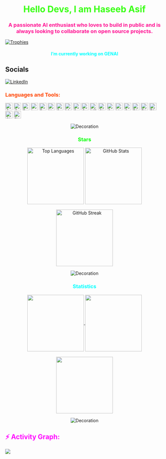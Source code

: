 <h1 align="center" style="color:#39FF14;">Hello Devs, I am Haseeb Asif</h1>  
<h3 align="center" style="color:#FF1493;">A passionate AI enthusiast who loves to build in public and is always looking to collaborate on open source projects.</h3>  

<p align="left">  
  <a href="https://github.com/ryo-ma/github-profile-trophy">  
    <img src="https://github-profile-trophy.vercel.app/?username=Haseebasif7&theme=juicyfresh" alt="Trophies"/>  
  </a>  
</p>  

<h2 align="center" style="color:#00FFFF; font-size: 1em;">I’m currently working on GENAI</h2>  

## Socials  
[![LinkedIn](https://img.shields.io/badge/LinkedIn-%230077B5.svg?logo=linkedin&logoColor=white)](https://linkedin.com/in/haseeb-asif)  

<h3 align="left" style="color:#FF4500;">Languages and Tools:</h3>  
<p align="left">  
  <img src="https://img.shields.io/badge/c-%231E90FF.svg?style=flat&logo=c&logoColor=white" alt="C" height="23"/>  
  <img src="https://img.shields.io/badge/c++-%231E90FF.svg?style=flat&logo=c%2B%2B&logoColor=white" alt="C++" height="23"/>  
  <img src="https://img.shields.io/badge/python-%23FFD700.svg?style=flat&logo=python&logoColor=black" alt="Python" height="23"/>  
  <img src="https://img.shields.io/badge/LangChain-%2300FFFF.svg?style=flat&logo=langchain&logoColor=black" alt="LangChain" height="23"/>  
  <img src="https://img.shields.io/badge/pandas-%23FF6347.svg?style=flat&logo=pandas&logoColor=black" alt="Pandas" height="23"/>  
  <img src="https://img.shields.io/badge/numpy-%2370DB93.svg?style=flat&logo=numpy&logoColor=black" alt="Numpy" height="23"/>  
  <img src="https://img.shields.io/badge/scikit--learn-%23F0E68C.svg?style=flat&logo=scikit-learn&logoColor=black" alt="Scikit Learn" height="23"/>  
  <img src="https://img.shields.io/badge/matplotlib-%23BA55D3.svg?style=flat&logo=matplotlib&logoColor=white" alt="Matplotlib" height="23"/>  
  <img src="https://img.shields.io/badge/seaborn-%23FF4500.svg?style=flat&logo=seaborn&logoColor=white" alt="Seaborn" height="23"/>  
  <img src="https://img.shields.io/badge/streamlit-%23FF1493.svg?style=flat&logo=streamlit&logoColor=white" alt="Streamlit" height="23"/>  
  <img src="https://img.shields.io/badge/VS%20Code-%2300CED1.svg?style=flat&logo=visual-studio-code&logoColor=black" alt="VS Code" height="23"/>  
  <img src="https://img.shields.io/badge/git-%23FF4500.svg?style=flat&logo=git&logoColor=white" alt="Git" height="23"/>  
  <img src="https://img.shields.io/badge/GroqCloud-%23ADFF2F.svg?style=flat&logo=cloud&logoColor=black" alt="GroqCloud" height="23"/>  
  <img src="https://img.shields.io/badge/Hugging%20Face-%23FF69B4.svg?style=flat&logo=huggingface&logoColor=black" alt="Hugging Face" height="23"/>  
  <img src="https://img.shields.io/badge/gTTS-%2300FF00.svg?style=flat&logo=google&logoColor=black" alt="Google Text-to-Speech" height="23"/>  
  <img src="https://img.shields.io/badge/discord.py-%231E90FF.svg?style=flat&logo=discord&logoColor=white" alt="Discord.py" height="23"/>  
  <img src="https://img.shields.io/badge/Discord%20API-%231E90FF.svg?style=flat&logo=discord&logoColor=white" alt="Discord API" height="23"/>
  <img src="https://img.shields.io/badge/FAISS-%23FF4500.svg?style=flat&logo=facebook&logoColor=white" alt="FAISS" height="23"/>
  <img src="https://img.shields.io/badge/Chroma_DB-%23FFD700.svg?style=flat&logoColor=black" alt="Chroma DB" height="23"/>
  <img src="https://img.shields.io/badge/Pinecone-%23FF6347.svg?style=flat&color=black" alt="Pinecone" height="23"/>
</p>  

<p align="center">  
  <img src="https://user-images.githubusercontent.com/73097560/115834477-dbab4500-a447-11eb-908a-139a6edaec5c.gif" alt="Decoration" style="animation: pulse 1.5s infinite;">  
</p>  

<h3 align="center" style="color:#00FF00;">Stars</h3>  
<div align="center">  
  <span align="center">  
    <img align="center" height="180em" src="https://github-readme-stats.vercel.app/api/top-langs/?username=Haseebasif7&layout=compact&theme=tokyonight" alt="Top Languages"/>  
  </span>  
  <span align="center">  
    <img align="center" height="180em" src="https://github-readme-stats.vercel.app/api?username=Haseebasif7&show_icons=true&locale=en&theme=tokyonight" alt="GitHub Stats"/>  
  </span>  
  <br/>  
  <br/>  
  <span align="center">  
    <img align="center" height="180em" src="https://github-readme-streak-stats.herokuapp.com/?user=Haseebasif7&theme=tokyonight" alt="GitHub Streak"/>  
  </span>  
</div>  

<p align="center">  
  <img src="https://user-images.githubusercontent.com/73097560/115834477-dbab4500-a447-11eb-908a-139a6edaec5c.gif" alt="Decoration" style="animation: pulse 1.5s infinite;">  
</p>  

<h3 align="center" style="color:#00FFFF;">Statistics</h3>  
<div align="center">  
  <a href="https://github.com/Haseebasif7">
    <img align="center" src="http://github-profile-summary-cards.vercel.app/api/cards/stats?username=Haseebasif7&theme=dracula" height="180em" />
    <img align="center" src="http://github-profile-summary-cards.vercel.app/api/cards/productive-time?username=Haseebasif7&theme=dracula" height="180em" />
    <br/>
    <br/>
    <img align="center" src="http://github-profile-summary-cards.vercel.app/api/cards/profile-details?username=Haseebasif7&theme=dracula" height="180em" />
  </a>
</div>

<p align="center">
  <img src="https://user-images.githubusercontent.com/73097560/115834477-dbab4500-a447-11eb-908a-139a6edaec5c.gif" alt="Decoration"/>
</p>

<h2 align="left" style="color:#FF00FF;">⚡ Activity Graph:</h2>
<img align="center" src="https://github-readme-activity-graph.vercel.app/graph?username=Haseebasif7&theme=dracula"/>

